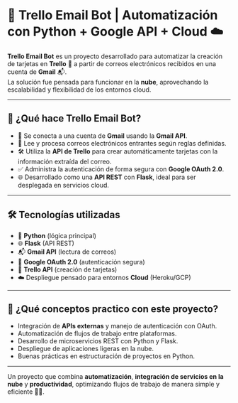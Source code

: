 # 🤖 Trello Email Bot | Automatización con Python + Google API + Cloud ☁️

**Trello Email Bot** es un proyecto desarrollado para automatizar la creación de tarjetas en **Trello** 📝 a partir de correos electrónicos recibidos en una cuenta de **Gmail** 📬.  
La solución fue pensada para funcionar en la **nube**, aprovechando la escalabilidad y flexibilidad de los entornos cloud.

---

## 🎯 ¿Qué hace Trello Email Bot?

- 🔗 Se conecta a una cuenta de **Gmail** usando la **Gmail API**.
- 📨 Lee y procesa correos electrónicos entrantes según reglas definidas.
- 🛠️ Utiliza la **API de Trello** para crear automáticamente tarjetas con la información extraída del correo.
- ✅ Administra la autenticación de forma segura con **Google OAuth 2.0**.
- 🌐 Desarrollado como una **API REST** con **Flask**, ideal para ser desplegada en servicios cloud.

---

## 🛠️ Tecnologías utilizadas

- 🐍 **Python** (lógica principal)  
- 🌐 **Flask** (API REST)  
- 📬 **Gmail API** (lectura de correos)  
- 🔐 **Google OAuth 2.0** (autenticación segura)  
- 📝 **Trello API** (creación de tarjetas)  
- ☁️ Despliegue pensado para entornos **Cloud** (Heroku/GCP)

---

## 🧠 ¿Qué conceptos practico con este proyecto?

- Integración de **APIs externas** y manejo de autenticación con OAuth.  
- Automatización de flujos de trabajo entre plataformas.  
- Desarrollo de microservicios REST con Python y Flask.  
- Despliegue de aplicaciones ligeras en la nube.  
- Buenas prácticas en estructuración de proyectos en Python.

---

Un proyecto que combina **automatización**, **integración de servicios en la nube** y **productividad**, optimizando flujos de trabajo de manera simple y eficiente 🤝✨.
